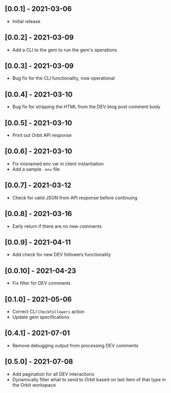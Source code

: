 ## [0.0.1] - 2021-03-06

- Initial release

## [0.0.2] - 2021-03-09

- Add a CLI to the gem to run the gem's operations

## [0.0.3] - 2021-03-09

- Bug fix for the CLI functionality, now operational

## [0.0.4] - 2021-03-10

- Bug fix for stripping the HTML from the DEV blog post comment body

## [0.0.5] - 2021-03-10

- Print out Orbit API response

## [0.0.6] - 2021-03-10

- Fix misnamed env var in client instantiation
- Add a sample `.env` file

## [0.0.7] - 2021-03-12

- Check for valid JSON from API response before continuing

## [0.0.8] - 2021-03-16

- Early return if there are no new comments

## [0.0.9] - 2021-04-11

- Add check for new DEV followers functionality

## [0.0.10] - 2021-04-23

- Fix filter for DEV comments
## [0.1.0] - 2021-05-06

- Correct CLI `CheckFollowers` action
- Update gem specifications
## [0.4.1] - 2021-07-01

- Remove debugging output from processing DEV comments
## [0.5.0] - 2021-07-08

- Add pagination for all DEV interactions
- Dynamically filter what to send to Orbit based on last item of that type in the Orbit workspace